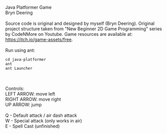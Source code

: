 Java Platformer Game \
Bryn Deering \
\
Source code is original and designed by myself (Bryn Deering). Original project structure taken from "New Beginner 2D Game Programming" series by CodeNMore on Youtube. Game resources are available at: https://itch.io/game-assets/free. \
\
Run using ant:
```
cd java-platformer
ant
ant Launcher
```
\
\
Controls:
\
LEFT ARROW: move left \
RIGHT ARROW: move right \
UP ARROW: jump \
\
Q - Default attack / air dash attack \
W - Special attack (only works in air) \
E - Spell Cast (unfinished)